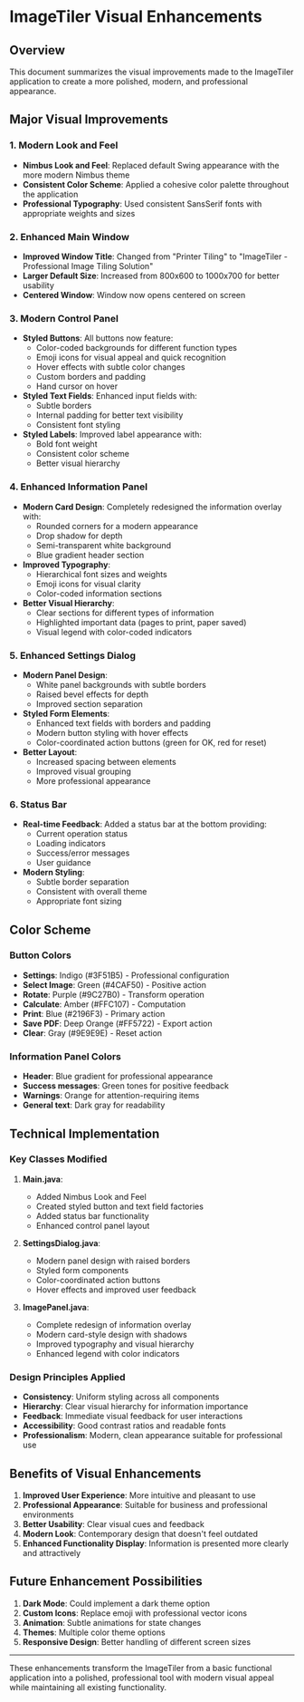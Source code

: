 # ImageTiler Visual Enhancements

## Overview
This document summarizes the visual improvements made to the ImageTiler application to create a more polished, modern, and professional appearance.

## Major Visual Improvements

### 1. Modern Look and Feel
- **Nimbus Look and Feel**: Replaced default Swing appearance with the more modern Nimbus theme
- **Consistent Color Scheme**: Applied a cohesive color palette throughout the application
- **Professional Typography**: Used consistent SansSerif fonts with appropriate weights and sizes

### 2. Enhanced Main Window
- **Improved Window Title**: Changed from "Printer Tiling" to "ImageTiler - Professional Image Tiling Solution"
- **Larger Default Size**: Increased from 800x600 to 1000x700 for better usability
- **Centered Window**: Window now opens centered on screen

### 3. Modern Control Panel
- **Styled Buttons**: All buttons now feature:
  - Color-coded backgrounds for different function types
  - Emoji icons for visual appeal and quick recognition
  - Hover effects with subtle color changes
  - Custom borders and padding
  - Hand cursor on hover
- **Styled Text Fields**: Enhanced input fields with:
  - Subtle borders
  - Internal padding for better text visibility
  - Consistent font styling
- **Styled Labels**: Improved label appearance with:
  - Bold font weight
  - Consistent color scheme
  - Better visual hierarchy

### 4. Enhanced Information Panel
- **Modern Card Design**: Completely redesigned the information overlay with:
  - Rounded corners for a modern appearance
  - Drop shadow for depth
  - Semi-transparent white background
  - Blue gradient header section
- **Improved Typography**: 
  - Hierarchical font sizes and weights
  - Emoji icons for visual clarity
  - Color-coded information sections
- **Better Visual Hierarchy**: 
  - Clear sections for different types of information
  - Highlighted important data (pages to print, paper saved)
  - Visual legend with color-coded indicators

### 5. Enhanced Settings Dialog
- **Modern Panel Design**: 
  - White panel backgrounds with subtle borders
  - Raised bevel effects for depth
  - Improved section separation
- **Styled Form Elements**:
  - Enhanced text fields with borders and padding
  - Modern button styling with hover effects
  - Color-coordinated action buttons (green for OK, red for reset)
- **Better Layout**: 
  - Increased spacing between elements
  - Improved visual grouping
  - More professional appearance

### 6. Status Bar
- **Real-time Feedback**: Added a status bar at the bottom providing:
  - Current operation status
  - Loading indicators
  - Success/error messages
  - User guidance
- **Modern Styling**: 
  - Subtle border separation
  - Consistent with overall theme
  - Appropriate font sizing

## Color Scheme

### Button Colors
- **Settings**: Indigo (#3F51B5) - Professional configuration
- **Select Image**: Green (#4CAF50) - Positive action
- **Rotate**: Purple (#9C27B0) - Transform operation
- **Calculate**: Amber (#FFC107) - Computation
- **Print**: Blue (#2196F3) - Primary action
- **Save PDF**: Deep Orange (#FF5722) - Export action
- **Clear**: Gray (#9E9E9E) - Reset action

### Information Panel Colors
- **Header**: Blue gradient for professional appearance
- **Success messages**: Green tones for positive feedback
- **Warnings**: Orange for attention-requiring items
- **General text**: Dark gray for readability

## Technical Implementation

### Key Classes Modified
1. **Main.java**: 
   - Added Nimbus Look and Feel
   - Created styled button and text field factories
   - Added status bar functionality
   - Enhanced control panel layout

2. **SettingsDialog.java**:
   - Modern panel design with raised borders
   - Styled form components
   - Color-coordinated action buttons
   - Hover effects and improved user feedback

3. **ImagePanel.java**:
   - Complete redesign of information overlay
   - Modern card-style design with shadows
   - Improved typography and visual hierarchy
   - Enhanced legend with color indicators

### Design Principles Applied
- **Consistency**: Uniform styling across all components
- **Hierarchy**: Clear visual hierarchy for information importance
- **Feedback**: Immediate visual feedback for user interactions
- **Accessibility**: Good contrast ratios and readable fonts
- **Professionalism**: Modern, clean appearance suitable for professional use

## Benefits of Visual Enhancements

1. **Improved User Experience**: More intuitive and pleasant to use
2. **Professional Appearance**: Suitable for business and professional environments
3. **Better Usability**: Clear visual cues and feedback
4. **Modern Look**: Contemporary design that doesn't feel outdated
5. **Enhanced Functionality Display**: Information is presented more clearly and attractively

## Future Enhancement Possibilities

1. **Dark Mode**: Could implement a dark theme option
2. **Custom Icons**: Replace emoji with professional vector icons
3. **Animation**: Subtle animations for state changes
4. **Themes**: Multiple color theme options
5. **Responsive Design**: Better handling of different screen sizes

---

These enhancements transform the ImageTiler from a basic functional application into a polished, professional tool with modern visual appeal while maintaining all existing functionality.
